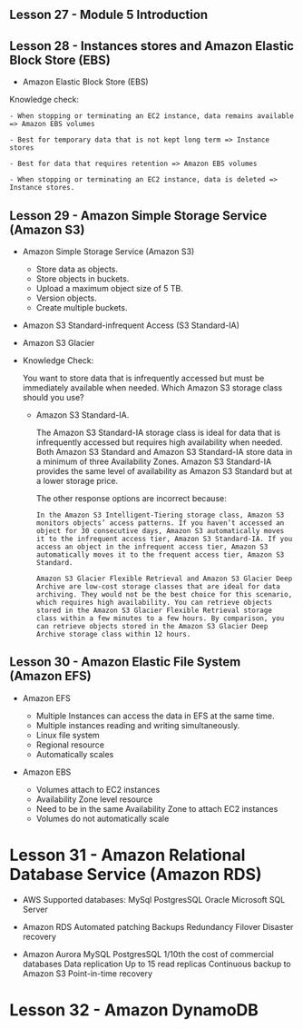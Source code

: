 ## Lesson 27 - Module 5 Introduction

## Lesson 28 - Instances stores and Amazon Elastic Block Store (EBS)

- Amazon Elastic Block Store (EBS)

Knowledge check:

    - When stopping or terminating an EC2 instance, data remains available => Amazon EBS volumes

    - Best for temporary data that is not kept long term => Instance stores

    - Best for data that requires retention => Amazon EBS volumes

    - When stopping or terminating an EC2 instance, data is deleted => Instance stores.

## Lesson 29 - Amazon Simple Storage Service (Amazon S3)

- Amazon Simple Storage Service (Amazon S3)

  - Store data as objects.
  - Store objects in buckets.
  - Upload a maximum object size of 5 TB.
  - Version objects.
  - Create multiple buckets.

- Amazon S3 Standard-infrequent Access (S3 Standard-IA)

- Amazon S3 Glacier

- Knowledge Check:

  You want to store data that is infrequently accessed but must be immediately available when needed. Which Amazon S3 storage class should you use?

  - Amazon S3 Standard-IA.

    The Amazon S3 Standard-IA storage class is ideal for data that is infrequently accessed but requires high availability when needed. Both Amazon S3 Standard and Amazon S3 Standard-IA store data in a minimum of three Availability Zones. Amazon S3 Standard-IA provides the same level of availability as Amazon S3 Standard but at a lower storage price.

    The other response options are incorrect because:

        In the Amazon S3 Intelligent-Tiering storage class, Amazon S3 monitors objects’ access patterns. If you haven’t accessed an object for 30 consecutive days, Amazon S3 automatically moves it to the infrequent access tier, Amazon S3 Standard-IA. If you access an object in the infrequent access tier, Amazon S3 automatically moves it to the frequent access tier, Amazon S3 Standard.

        Amazon S3 Glacier Flexible Retrieval and Amazon S3 Glacier Deep Archive are low-cost storage classes that are ideal for data archiving. They would not be the best choice for this scenario, which requires high availability. You can retrieve objects stored in the Amazon S3 Glacier Flexible Retrieval storage class within a few minutes to a few hours. By comparison, you can retrieve objects stored in the Amazon S3 Glacier Deep Archive storage class within 12 hours.

## Lesson 30 - Amazon Elastic File System (Amazon EFS)

- Amazon EFS

  - Multiple Instances can access the data in EFS at the same time.
  - Multiple instances reading and writing simultaneously.
  - Linux file system
  - Regional resource
  - Automatically scales

- Amazon EBS

  - Volumes attach to EC2 instances
  - Availability Zone level resource
  - Need to be in the same Availability Zone to attach EC2 instances
  - Volumes do not automatically scale

# Lesson 31 - Amazon Relational Database Service (Amazon RDS)

- AWS Supported databases:
  MySql
  PostgresSQL
  Oracle
  Microsoft SQL Server

- Amazon RDS
  Automated patching
  Backups
  Redundancy
  Filover
  Disaster recovery

- Amazon Aurora
  MySQL
  PostgresSQL
  1/10th the cost of commercial databases
  Data replication
  Up to 15 read replicas
  Continuous backup to Amazon S3
  Point-in-time recovery

# Lesson 32 - Amazon DynamoDB
